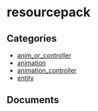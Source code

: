 # resourcepack

## Categories
- [anim_or_controller](./anim_or_controller/index.md)
- [animation](./animation/index.md)
- [animation_controller](./animation_controller/index.md)
- [entity](./entity/index.md)

## Documents
